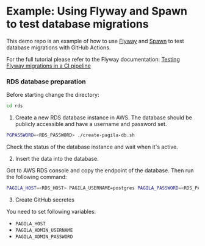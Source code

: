 # Example: Using Flyway and Spawn to test database migrations

This demo repo is an example of how to use [Flyway](https://flywaydb.org/) and [Spawn](https://spawn.cc/) to test database migrations with GitHub Actions.

For the full tutorial please refer to the Flyway documentation: [Testing Flyway migrations in a CI pipeline](https://flywaydb.org/documentation/tutorials/migrationtesting)

### RDS database preparation

Before starting change the directory:

```bash
cd rds
```

1. Create a new RDS database instance in AWS. The database should be publicly accessible and have a username and password set.

```bash
PGPASSWORD=<RDS_PASSWORD> ./create-pagila-db.sh
```

Check the status of the database instance and wait when it's active.

2. Insert the data into the database.

Got to AWS RDS console and copy the endpoint of the database. Then run the following command:

```bash
PAGILA_HOST=<RDS_HOST> PAGILA_USERNAME=postgres PAGILA_PASSWORD=<RDS_PASSWORD> ./insert-data.sh 
```

3. Create GitHub secretes

You need to set following variables:
- `PAGILA_HOST`
- `PAGILA_ADMIN_USERNAME`
- `PAGILA_ADMIN_PASSWORD`
